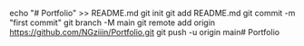 echo "# Portfolio" >> README.md
git init
git add README.md
git commit -m "first commit"
git branch -M main
git remote add origin https://github.com/NGziiin/Portfolio.git
git push -u origin main#   P o r t f o l i o  
 